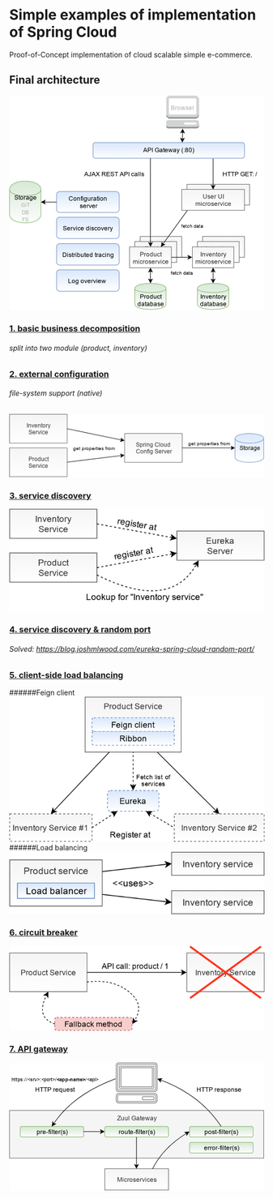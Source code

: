 # Simple examples of implementation of Spring Cloud
Proof-of-Concept implementation of cloud scalable simple e-commerce.

## Final architecture
![Spring Cloud - architecture of the solution](images/architecture.png)

### [1. basic business decomposition](https://github.com/petrfilip/simpleshop-spring-cloud-example/tree/1-decomposition)
###### split into two module (product, inventory)

### [2. external configuration](https://github.com/petrfilip/simpleshop-spring-cloud-example/tree/2-external-config)
###### file-system support (native)
![Spring Cloud - architecture of the solution](images/config.png)

### [3. service discovery](https://github.com/petrfilip/simpleshop-spring-cloud-example/tree/3-service-discovery)
![Spring Cloud - architecture of the solution](images/eureka.png)

### [4. service discovery & random port](https://github.com/petrfilip/simpleshop-spring-cloud-example/tree/4-server-port-zero-and-discovery-service-problem)
###### Solved: https://blog.joshmlwood.com/eureka-spring-cloud-random-port/

### [5. client-side load balancing](https://github.com/petrfilip/simpleshop-spring-cloud-example/tree/5-client-side-balancing-ribbon-with-eureka)
######Feign client
![Spring Cloud - architecture of the solution](images/feign.png)
######Load balancing
![Spring Cloud - architecture of the solution](images/ribbon.png)

### [6. circuit breaker](https://github.com/petrfilip/simpleshop-spring-cloud-example/tree/6-circuit-breaker-hystrix)
![Spring Cloud - architecture of the solution](images/fallback.png)

### [7. API gateway](https://github.com/petrfilip/simpleshop-spring-cloud-example/tree/7-edge-service-api-gateway)
![Spring Cloud - architecture of the solution](images/zuul.png)

